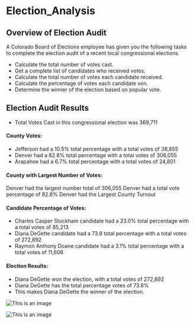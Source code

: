 # Election_Analysis

## Overview of Election Audit

A Colorado Board of Elections employee has given you the following tasks to complete the election audit of a recent local congressional elections.

* Calculate the total number of votes cast.
* Get a complete list of candidates who received votes.
* Calculate the total number of votes each candidate received.
* Calculate the percentage of votes each candidate von.
* Determine the winner of the election based on popular vote.

## Election Audit Results

* Total Votes Cast in this congressional election was 369,711

#### County Votes:

* Jefferson had a 10.5% total percentage with a total votes of 38,855
* Denver had a 82.8% total percentage with a total votes of 306,055
* Arapahoe had a 6.7% total percentage with a total votes of 24,801

#### County with Largest Number of Votes:

Denver had the largest number total of 306,055
Denver had a total vote percentage of 82.8%
Denver had the Largest County Turnout

#### Candidate Percentage of Votes:

* Charles Casper Stockham candidate had a 23.0% total percentage with a total votes of 85,213
* Diana DeGette candidate had a 73.8 total percentage with a total votes of 272,892
* Raymon Anthony Doane candidate had a 3.1% total percentage with a total votes of 11,606

#### Election Results:

* Diana DeGette won the election, with a total votes of 272,892
* Diana DeGette has the total percentage votes of 73.8%
* This makes Diana DeGette the winner of the election.


![This is an image]()

![This is an image]()




